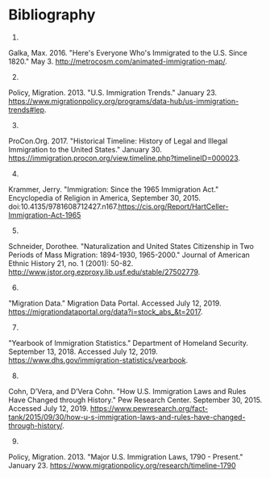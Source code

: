 # Bibliography

1.
Galka, Max. 2016. "Here's Everyone Who's Immigrated to the U.S. Since 1820." May 3. http://metrocosm.com/animated-immigration-map/.

2.
Policy, Migration. 2013. "U.S. Immigration Trends." January 23. https://www.migrationpolicy.org/programs/data-hub/us-immigration-trends#lep.

3.
ProCon.Org. 2017. "Historical Timeline: History of Legal and Illegal Immigration to the United States." January 30. https://immigration.procon.org/view.timeline.php?timelineID=000023.

4.
Krammer, Jerry. "Immigration: Since the 1965 Immigration Act." Encyclopedia of Religion in America, September 30, 2015. doi:10.4135/9781608712427.n167.https://cis.org/Report/HartCeller-Immigration-Act-1965

5.
Schneider, Dorothee. "Naturalization and United States Citizenship in Two Periods of Mass Migration: 1894-1930, 1965-2000." Journal of American Ethnic History 21, no. 1 (2001): 50-82. http://www.jstor.org.ezproxy.lib.usf.edu/stable/27502779.

6.
"Migration Data." Migration Data Portal. Accessed July 12, 2019. https://migrationdataportal.org/data?i=stock_abs_&t=2017.

7.
"Yearbook of Immigration Statistics." Department of Homeland Security. September 13, 2018. Accessed July 12, 2019. https://www.dhs.gov/immigration-statistics/yearbook.

8.
Cohn, D’Vera, and D’Vera Cohn. "How U.S. Immigration Laws and Rules Have Changed through History." Pew Research Center. September 30, 2015. Accessed July 12, 2019. https://www.pewresearch.org/fact-tank/2015/09/30/how-u-s-immigration-laws-and-rules-have-changed-through-history/.

9.
Policy, Migration. 2013. "Major U.S. Immigration Laws, 1790 - Present." January 23. https://www.migrationpolicy.org/research/timeline-1790
